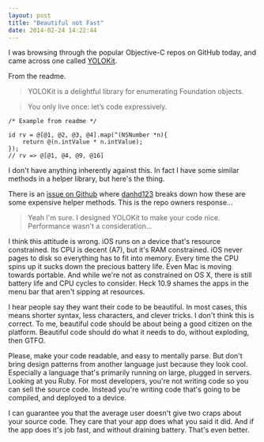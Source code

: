 ```yaml
---
layout: post
title: "Beautiful not Fast"
date: 2014-02-24 14:22:44
---
```


I was browsing through the popular Objective-C repos on GitHub today, and came across one called [YOLOKit][0].

From the readme.

> YOLOKit is a delightful library for enumerating Foundation objects.

> You only live once: let’s code expressively.


```objc
/* Example from readme */

id rv = @[@1, @2, @3, @4].map(^(NSNumber *n){
    return @(n.intValue * n.intValue);
});
// rv => @[@1, @4, @9, @16]
```

I don't have anything inherently against this.  In fact I have some similar methods in a helper library, but here's the thing.

There is an [issue on Github][1] where [danhd123][2] breaks down how these are some expensive helper methods.  This is the repo owners response...

> Yeah I'm sure. I designed YOLOKit to make your code nice. Performance wasn't a consideration...

I think this attitude is wrong.  iOS runs on a device that's resource constrained.  Its CPU is decent (A7), but it's RAM constrained.  iOS never pages to disk so everything has to fit into memory.  Every time the CPU spins up it sucks down the precious battery life.  Even Mac is moving towards portable.  And while we're not as constrained on OS X, there is still battery life and CPU cycles to consider.  Heck 10.9 shames the apps in the menu bar that aren't sipping at resources.

I hear people say they want their code to be beautiful.  In most cases, this means shorter syntax, less characters, and clever tricks.  I don't think this is correct.  To me, beautiful code should be about being a good citizen on the platform.  Beautiful code should do what it needs to do, without exploding, then GTFO.

Please, make your code readable, and easy to mentally parse.  But don't bring design patterns from another language just because they look cool.  Especially a language that's primarily running on large, plugged in servers.  Looking at you Ruby.  For most developers, you're not writing code so you can sell the source code.  Instead you're writing code that's going to be compiled, and deployed to a device.

I can guarantee you that the average user doesn't give two craps about your source code.  They care that your app does what you said it did.  And if the app does it's job fast, and without draining battery.  That's even better.

[0]: https://github.com/mxcl/YOLOKit
[1]: https://github.com/mxcl/YOLOKit/issues/7
[2]: https://github.com/danhd123